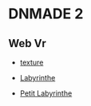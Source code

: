 # DNMADE 2

## Web Vr



* [texture](./VR.html)

* [Labyrinthe](./Labyrinthe.html)

* [Petit Labyrinthe](./Labyrinthe_small.html)




